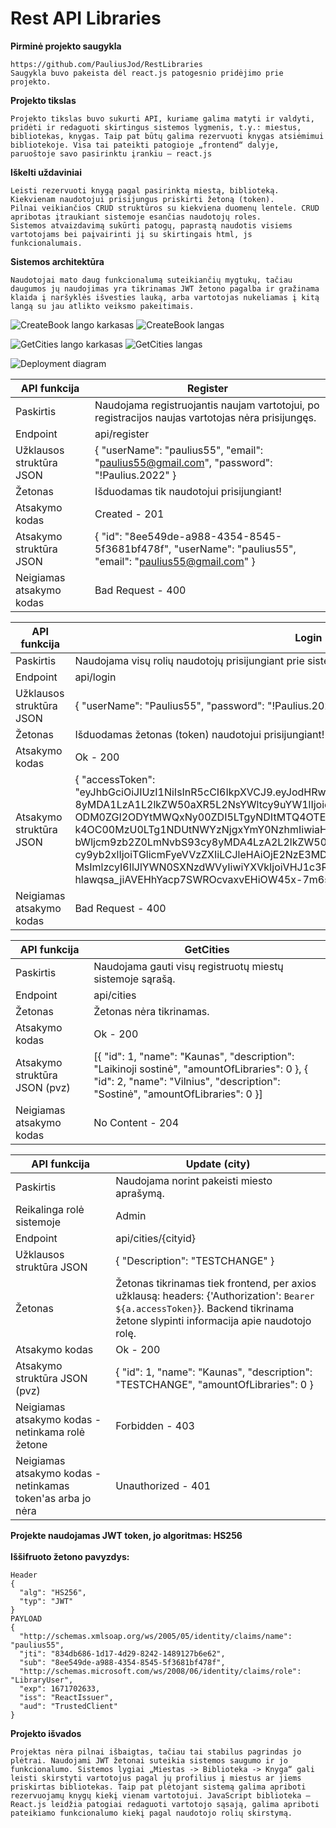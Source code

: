 # Rest API Libraries
**Pirminė projekto saugykla**
```
https://github.com/PauliusJod/RestLibraries
Saugykla buvo pakeista dėl react.js patogesnio pridėjimo prie projekto.
```


**Projekto tikslas**
```
Projekto tikslas buvo sukurti API, kuriame galima matyti ir valdyti, pridėti ir redaguoti skirtingus sistemos lygmenis, t.y.: miestus, bibliotekas, knygas. Taip pat būtų galima rezervuoti knygas atsiėmimui bibliotekoje. Visa tai pateikti patogioje „frontend“ dalyje, paruoštoje savo pasirinktu įrankiu – react.js 
```

**Iškelti uždaviniai**
```
Leisti rezervuoti knygą pagal pasirinktą miestą, biblioteką.
Kiekvienam naudotojui prisijungus priskirti žetoną (token).
Pilnai veikiančios CRUD struktūros su kiekviena duomenų lentele. CRUD apribotas įtraukiant sistemoje esančias naudotojų roles.
Sistemos atvaizdavimą sukūrti patogų, paprastą naudotis visiems vartotojams bei paįvairinti jį su skirtingais html, js funkcionalumais.
```

**Sistemos architektūra**
```
Naudotojai mato daug funkcionalumą suteikiančių mygtukų, tačiau daugumos jų naudojimas yra tikrinamas JWT žetono pagalba ir gražinama klaida į naršyklės išvesties lauką, arba vartotojas nukeliamas į kitą langą su jau atlikto veiksmo pakeitimais.
```

![CreateBook lango karkasas](CreateBook_Simplified.png)
![CreateBook langas](CreateBook.png)

![GetCities lango karkasas](GetCities_simplified.png)
![GetCities langas](GetCities.png)

![Deployment diagram](Deployment_diagram.png)


| API funkcija  | Register |
| ------------- | ------------- |
| Paskirtis | Naudojama registruojantis naujam vartotojui, po registracijos naujas vartotojas nėra prisijungęs. |
| Endpoint | api/register |
| Užklausos struktūra JSON | { "userName": "paulius55", "email": "paulius55@gmail.com", "password": "!Paulius.2022" } |
| Žetonas | Išduodamas tik naudotojui prisijungiant! |
| Atsakymo kodas | Created - 201 |
| Atsakymo struktūra JSON | { "id": "8ee549de-a988-4354-8545-5f3681bf478f", "userName": "paulius55", "email": "paulius55@gmail.com" } |
| Neigiamas atsakymo kodas | Bad Request - 400 |


| API funkcija  | Login |
| ------------- | ------------- |
| Paskirtis | Naudojama visų rolių naudotojų prisijungiant prie sistemos. |
| Endpoint | api/login |
| Užklausos struktūra JSON | { "userName": "Paulius55", "password": "!Paulius.2022" } |
| Žetonas | Išduodamas žetonas (token) naudotojui prisijungiant! |
| Atsakymo kodas | Ok - 200 |
| Atsakymo struktūra JSON | { "accessToken": "eyJhbGciOiJIUzI1NiIsInR5cCI6IkpXVCJ9.eyJodHRwOi8vc2NoZW1hcy54bWxzb2FwLm9yZy93cy 8yMDA1LzA1L2lkZW50aXR5L2NsYWltcy9uYW1lIjoicGF1bGl1czU1IiwianRpIjoi ODM0ZGI2ODYtMWQxNy00ZDI5LTgyNDItMTQ4OTEyN2I2ZTYyIiwic3ViIjoiOGVlNTQ5ZGUtYT k4OC00MzU0LTg1NDUtNWYzNjgxYmY0NzhmIiwiaHR0cDovL3NjaGVtYXMu bWljcm9zb2Z0LmNvbS93cy8yMDA4LzA2L2lkZW50aXR5L2NsYWlt cy9yb2xlIjoiTGlicmFyeVVzZXIiLCJleHAiOjE2NzE3MDI2Mz MsImlzcyI6IlJlYWN0SXNzdWVyIiwiYXVkIjoiVHJ1c3RlZENsaWVudCJ9. hlawqsa_jiAVEHhYacp7SWROcvaxvEHiOW45x-7m6s8" } |
| Neigiamas atsakymo kodas | Bad Request - 400 |


| API funkcija  | GetCities |
| ------------- | ------------- |
| Paskirtis | Naudojama gauti visų registruotų miestų sistemoje sąrašą. |
| Endpoint | api/cities |
| Žetonas | Žetonas nėra tikrinamas. |
| Atsakymo kodas | Ok - 200 |
| Atsakymo struktūra JSON (pvz) | [{ "id": 1, "name": "Kaunas", "description": "Laikinoji sostinė", "amountOfLibraries": 0 }, { "id": 2, "name": "Vilnius", "description": "Sostinė", "amountOfLibraries": 0 }] |
| Neigiamas atsakymo kodas | No Content - 204 |



| API funkcija  | Update (city) |
| ------------- | ------------- |
| Paskirtis  | Naudojama norint pakeisti miesto aprašymą. |
| Reikalinga rolė sistemoje  | Admin |
| Endpoint  | api/cities/{cityid} |
| Užklausos struktūra JSON  | { "Description": "TESTCHANGE" } |
| Žetonas  | Žetonas tikrinamas tiek frontend, per axios užklausą: headers: {'Authorization': `Bearer ${a.accessToken}`}. Backend tikrinama žetone slypinti informacija apie naudotojo rolę. |
| Atsakymo kodas  | Ok - 200 |
| Atsakymo struktūra JSON (pvz) | { "id": 1, "name": "Kaunas", "description": "TESTCHANGE", "amountOfLibraries": 0 } |
| Neigiamas atsakymo kodas - netinkama rolė žetone  | Forbidden - 403 |
| Neigiamas atsakymo kodas - netinkamas token'as arba jo nėra  | Unauthorized - 401 |

**Projekte naudojamas JWT token, jo algoritmas: HS256**<br><br>
**Iššifruoto žetono pavyzdys:**
```
Header
{
  "alg": "HS256",
  "typ": "JWT"
}
PAYLOAD
{
  "http://schemas.xmlsoap.org/ws/2005/05/identity/claims/name": "paulius55",
  "jti": "834db686-1d17-4d29-8242-1489127b6e62",
  "sub": "8ee549de-a988-4354-8545-5f3681bf478f",
  "http://schemas.microsoft.com/ws/2008/06/identity/claims/role": "LibraryUser",
  "exp": 1671702633,
  "iss": "ReactIssuer",
  "aud": "TrustedClient"
}
```

**Projekto išvados**
```
Projektas nėra pilnai išbaigtas, tačiau tai stabilus pagrindas jo plėtrai. Naudojami JWT žetonai suteikia sistemos saugumo ir jo funkcionalumo. Sistemos lygiai „Miestas -> Biblioteka -> Knyga“ gali leisti skirstyti vartotojus pagal jų profilius į miestus ar jiems priskirtas bibliotekas. Taip pat plėtojant sistemą galima apriboti rezervuojamų knygų kiekį vienam vartotojui. JavaScript biblioteka – React.js leidžia patogiai redaguoti vartotojo sąsają, galima apriboti pateikiamo funkcionalumo kiekį pagal naudotojo rolių skirstymą.
```
